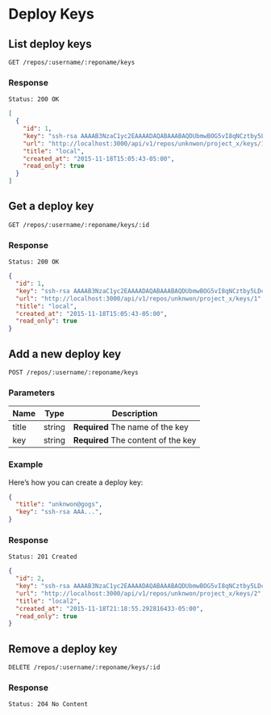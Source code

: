# Deploy Keys

## List deploy keys

```
GET /repos/:username/:reponame/keys
```

### Response

```
Status: 200 OK
```
```json
[
  {
    "id": 1,
    "key": "ssh-rsa AAAAB3NzaC1yc2EAAAADAQABAAABAQDUbmwBOG5vI8qNCztby5LDc9ozwTuwsqf+1fpuHjT9iQ2Lu9nlKHQJcPSgdrYAcc+88K6o74ayhTAjfajKxkIHnbzZFjidoVZSQDhX5qvl93jvY/Uz390qky0sweW+fspm8pRJL+ofE3QEN5AXAuycq1tgsRT32XC+Ta82Xyv8b3xW+pWbsZzYCzUsZXDe/xWxg1rndXh2BIrmcYf9BMiv9ZJIojJXfuLCeRXl550tDzaMFC0rQ/T5pZjs/lQemtg92MnxnEDi5nhuvDwM4Q8eqCTOXc4BCE7iyIHv+B7rx+0x99ytMh5BSIIGyWTfgTot/AjGVm5aRKJSRFgPBm9N comment with whitespace",
    "url": "http://localhost:3000/api/v1/repos/unknwon/project_x/keys/1",
    "title": "local",
    "created_at": "2015-11-18T15:05:43-05:00",
    "read_only": true
  }
]
```

## Get a deploy key

```
GET /repos/:username/:reponame/keys/:id
```

### Response

```
Status: 200 OK
```
```json
{
  "id": 1,
  "key": "ssh-rsa AAAAB3NzaC1yc2EAAAADAQABAAABAQDUbmwBOG5vI8qNCztby5LDc9ozwTuwsqf+1fpuHjT9iQ2Lu9nlKHQJcPSgdrYAcc+88K6o74ayhTAjfajKxkIHnbzZFjidoVZSQDhX5qvl93jvY/Uz390qky0sweW+fspm8pRJL+ofE3QEN5AXAuycq1tgsRT32XC+Ta82Xyv8b3xW+pWbsZzYCzUsZXDe/xWxg1rndXh2BIrmcYf9BMiv9ZJIojJXfuLCeRXl550tDzaMFC0rQ/T5pZjs/lQemtg92MnxnEDi5nhuvDwM4Q8eqCTOXc4BCE7iyIHv+B7rx+0x99ytMh5BSIIGyWTfgTot/AjGVm5aRKJSRFgPBm9N comment with whitespace",
  "url": "http://localhost:3000/api/v1/repos/unknwon/project_x/keys/1",
  "title": "local",
  "created_at": "2015-11-18T15:05:43-05:00",
  "read_only": true
}
```

## Add a new deploy key

```
POST /repos/:username/:reponame/keys
```

### Parameters

|Name|Type|Description|
|----|----|-----------|
|title|string|**Required** The name of the key|
|key|string|**Required** The content of the key|

### Example

Here’s how you can create a deploy key:

```json
{
  "title": "unknwon@gogs",
  "key": "ssh-rsa AAA...",
}
```

### Response

```
Status: 201 Created
```
```json
{
  "id": 2,
  "key": "ssh-rsa AAAAB3NzaC1yc2EAAAADAQABAAABAQDUbmwBOG5vI8qNCztby5LDc9ozwTuwsqf+1fpuHjT9iQ2Lu9nlKHQJcPSgdrYAcc+88K6o74ayhTAjfajKxkIHnbzZFjidoVZSQDhX5qvl93jvY/Uz390qky0sweW+fspm8pRJL+ofE3QEN5AXAuycq1tgsRT32XC+Ta82Xyv8b3xW+pWbsZzYCzUsZXDe/xWxg1rndXh2BIrmcYf9BMiv9ZJIojJXfuLCeRXl550tDzaMFC0rQ/T5pZjs/lQemtg92MnxnEDi5nhuvDwM4Q8eqCTOXc4BCE7iyIHv+B7rx+0x99ytMh5BSIIGyWTfgTot/AjGVm5aRKJSRFgPBm9N comment with whitespace",
  "url": "http://localhost:3000/api/v1/repos/unknwon/project_x/keys/2",
  "title": "local2",
  "created_at": "2015-11-18T21:18:55.292816433-05:00",
  "read_only": true
}
```

## Remove a deploy key

```
DELETE /repos/:username/:reponame/keys/:id
```

### Response

```
Status: 204 No Content
```
